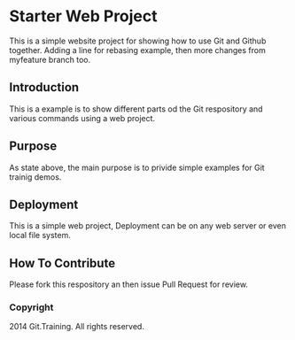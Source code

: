 # Starter Web Project

This is a simple website project for showing how to use Git and Github together. Adding a line for rebasing example, then more changes from myfeature branch too.

## Introduction

This is a example is to show different parts od the Git respository and various commands using a web project.

## Purpose
As state above, the main purpose is to privide simple examples for Git trainig demos.

## Deployment

This is a simple web project, Deployment can be on any web server or even local file system.

## How To Contribute

Please fork this respository an then issue Pull Request for review.

### Copyright
2014 Git.Training. All rights reserved.